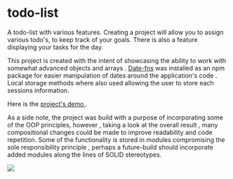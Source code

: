 # todo-list

A todo-list with various features. Creating a project will allow you to assign various todo's, to keep track of your goals. There is also a feature displaying your tasks for the day.

This project is created with the intent of showcasing the ability to work with somewhat advanced objects and arrays . <a href="https://date-fns.org/">Date-fns</a> was installed as an npm package for easier manipulation of dates around the application's code . Local storage methods where also used allowing the user to store each sessions information.

Here is the <a href="https://kiwasthal.github.io/todo-list/"> project's demo </a>.

As a side note, the project was build with a purpose of incorporating some of the OOP principles, however , taking a look at the overall result , many compositional changes could be made to improve readability and code repetition. Some of the functionality is stored in modules compromising the sole responsibility principle , perhaps a future-build should incorporate added modules along the lines of SOLID stereotypes.

<img src="./assets/list-demo">
